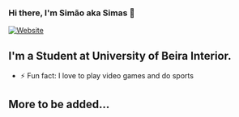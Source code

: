 ### Hi there, I'm Simão aka Simas 👋

[![Website](https://img.shields.io/badge/Instagram-%40siimas-green?style=for-the-badge)](https://www.instagram.com/siimas12/)

## I'm a Student at University of Beira Interior.

[//]: <> (- 🌱 I’m currently learning everything 🤣)
- ⚡ Fun fact: I love to play video games and do sports

## More to be added...
